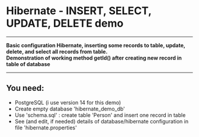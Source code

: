<html>
<h1>Hibernate - INSERT, SELECT, UPDATE, DELETE demo</h1>
<hr />
<p>
<b>Basic configuration Hibernate, inserting some records to table, update, delete, and select all records from table.</b><br />
<b>Demonstration of working method getId() after creating new record in table of database</b>
</p>
<hr />
<h2>You need:</h2>
<ul>
<li>PostgreSQL (i use version 14 for this demo)</li>
<li>Create empty database 'hibernate_demo_db'</li>
<li>Use 'schema.sql' : create table 'Person' and insert one record in table</li>
<li>See (and edit, if needed) details of database/hibernate configuration in file 'hibernate.properties'</li>
</ul>
</html>